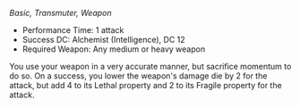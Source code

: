 _Basic, Transmuter, Weapon_
 
- Performance Time: 1 attack
- Success DC: Alchemist (Intelligence), DC 12
- Required Weapon: Any medium or heavy weapon
 
You use your weapon in a very accurate manner, but sacrifice momentum to do so. On a success, you lower the weapon's damage die by 2 for the attack, but add 4 to its Lethal property and 2 to its Fragile property for the attack.